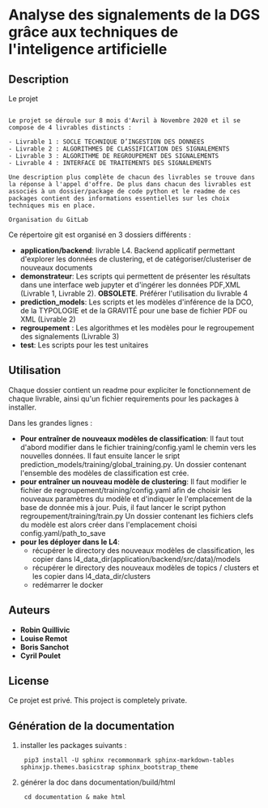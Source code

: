 Analyse des signalements de la DGS grâce aux techniques de l'inteligence artificielle
=====================================================================================

Description
-----------

Le projet
~~~~~~~~~

Le projet se déroule sur 8 mois d'Avril à Novembre 2020 et il se compose de 4 livrables distincts :

- Livrable 1 : SOCLE TECHNIQUE D’INGESTION DES DONNEES
- Livrable 2 : ALGORITHMES DE CLASSIFICATION DES SIGNALEMENTS
- Livrable 3 : ALGORITHME DE REGROUPEMENT DES SIGNALEMENTS
- Livrable 4 : INTERFACE DE TRAITEMENTS DES SIGNALEMENTS

Une description plus complète de chacun des livrables se trouve dans la réponse à l'appel d'offre. De plus dans chacun des livrables est associés à un dossier/package de code python et le readme de ces packages contient des informations essentielles sur les choix techniques mis en place.

Organisation du GitLab
~~~~~~~~~~~~~~~~~~~~~~

Ce répertoire git est organisé en 3 dossiers différents :

- __application/backend__: livrable L4. Backend applicatif permettant d'explorer les données de clustering, et de catégoriser/clusteriser de nouveaux documents
-  __demonstrateur__: Les scripts qui permettent de présenter les résultats dans une interface web jupyter et d'ingérer les données PDF,XML (Livrable 1, Livrable 2). **OBSOLETE**. Préférer l'utilisation du livrable 4
- __prediction_models__: Les scripts et les modèles d'inférence de la DCO, de la TYPOLOGIE et de la GRAVITÉ pour une base de fichier PDF ou XML (Livrable 2)
- __regroupement__ : Les algorithmes et les modèles pour le regroupement des signalements (Livrable 3)
- __test__: Les scripts pour les test unitaires


## Utilisation

Chaque dossier contient un readme pour expliciter le fonctionnement de chaque livrable, ainsi qu'un fichier requirements pour les packages à installer.

Dans les grandes lignes :

- **Pour entraîner de nouveaux modèles de classification**:
    Il faut tout d'abord modifier dans le fichier training/config.yaml le chemin vers les nouvelles données.
    Il faut ensuite lancer le sript prediction_models/training/global_training.py.
    Un dossier contenant l'ensemble des modèles de classification est crée.
- **pour entraîner un nouveau modèle de clustering**:
    Il faut modifier le fichier de regroupement/training/config.yaml afin de choisir les nouveaux paramètres du modèle et d'indiquer le l'emplacement de la base de donnée mis à jour.
    Puis, il faut lancer le script python regroupement/training/train.py
    Un dossier contenant les fichiers clefs du modèle est alors créer dans l'emplacement choisi config.yaml/path_to_save
- **pour les déployer dans le L4**:
    - récupérer le directory des nouveaux modèles de classification, les copier dans l4_data_dir(application/backend/src/data)/models
    - récupérer le directory des nouveaux modèles de topics / clusters et les copier dans l4_data_dir/clusters
    - redémarrer le docker

## Auteurs

* **Robin Quillivic**  
* **Louise Remot**  
* **Boris Sanchot** 
* **Cyril Poulet** 

License
-------

Ce projet est privé.
This project is completely private.



Génération de la documentation
------------------------------

1. installer les packages suivants :

        pip3 install -U sphinx recommonmark sphinx-markdown-tables sphinxjp.themes.basicstrap sphinx_bootstrap_theme
        
2. générer la doc dans documentation/build/html

        cd documentation & make html
        
